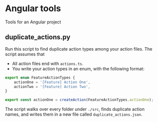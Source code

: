 # Angular tools

Tools for an Angular project

## duplicate_actions.py

Run this script to find duplicate action types among your action files. The script assumes that
- All action files end with `actions.ts`.
- You write your action types in an enum, with the following format:
```typescript
export enum FeatureActionTypes {
    actionOne = '[Feature] Action One',
    actionTwo = '[Feature] Action Two',
}

export const actionOne = createAction(FeatureActionTypes.actionOne);
```

The script walks over every folder under `./src`, finds duplicate action names, and writes them
in a new file called `duplicate_actions.json`.
